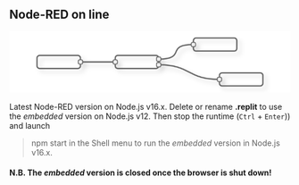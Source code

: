 ## Node-RED on line

![file](node-red-flow.png) 

Latest Node-RED version on Node.js v16.x.
Delete or rename **.replit** to use the *embedded* version on Node.js v12. Then stop the runtime (`Ctrl` + `Enter`)) and launch
> npm start
in the Shell menu to run the *embedded* version in Node.js v16.x.
#### N.B. The *embedded* version is closed once the browser is shut down!
